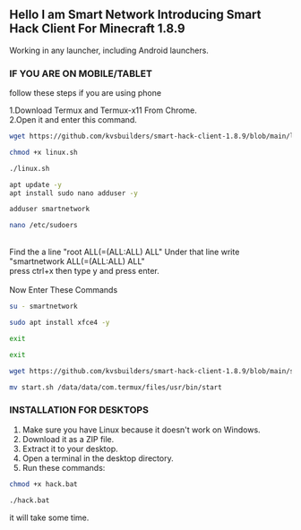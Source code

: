 ## Hello I am Smart Network Introducing Smart Hack Client For Minecraft 1.8.9
Working in any launcher, including Android launchers.

### IF YOU ARE ON MOBILE/TABLET
follow these steps if you are using phone

1.Download Termux and Termux-x11 From Chrome.<br>
2.Open it and enter this command.<br>
```bash
wget https://github.com/kvsbuilders/smart-hack-client-1.8.9/blob/main/linux.sh
```
```bash
chmod +x linux.sh
```
```bash
./linux.sh
```
```bash
apt update -y
apt install sudo nano adduser -y
```
```bash
adduser smartnetwork
```
```bash
nano /etc/sudoers
```
<br>
Find the a line "root ALL(=(ALL:ALL) ALL" Under that line write "smartnetwork ALL(=(ALL:ALL) ALL"<br>
press ctrl+x then type y and press enter.<br>
<br>
Now Enter These Commands

```bash
su - smartnetwork
```
```bash
sudo apt install xfce4 -y
```
```bash
exit
```
```bash
exit
```
```bash
wget https://github.com/kvsbuilders/smart-hack-client-1.8.9/blob/main/start.sh
```
```bash
mv start.sh /data/data/com.termux/files/usr/bin/start
```

### INSTALLATION FOR DESKTOPS

1. Make sure you have Linux because it doesn't work on Windows.
2. Download it as a ZIP file.
3. Extract it to your desktop.
4. Open a terminal in the desktop directory.
5. Run these commands:

```bash
chmod +x hack.bat
```

```bash
./hack.bat
```

it will take some time.
